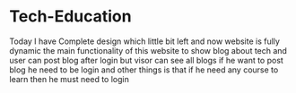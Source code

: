 # Tech-Education
Today I have Complete design which little bit left and now website is fully dynamic the main functionality of this website to show blog about tech and user can post blog after login  but visor can see all blogs if he want to post blog he need to be login and other things is that if he need any course to learn then he must need to login  
